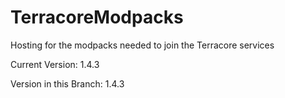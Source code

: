# TerracoreModpacks
Hosting for the modpacks needed to join the Terracore services




Current Version: 1.4.3

Version in this Branch: 1.4.3
